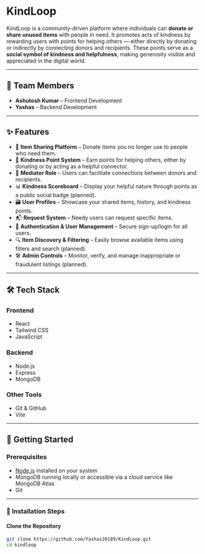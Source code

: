 # KindLoop

KindLoop is a community-driven platform where individuals can **donate or share unused items** with people in need. It promotes acts of kindness by rewarding users with points for helping others — either directly by donating or indirectly by connecting donors and recipients. These points serve as a **social symbol of kindness and helpfulness**, making generosity visible and appreciated in the digital world.

---

## 👥 Team Members

- **Ashutosh Kumar** – Frontend Development  
- **Yashas** – Backend Development

---

## ✨ Features

- 🔄 **Item Sharing Platform** – Donate items you no longer use to people who need them.
- 🤝 **Kindness Point System** – Earn points for helping others, either by donating or by acting as a helpful connector.
- 🧭 **Mediator Role** – Users can facilitate connections between donors and recipients.
- 📊 **Kindness Scoreboard** – Display your helpful nature through points as a public social badge (planned).
- 🗃️ **User Profiles** – Showcase your shared items, history, and kindness points.
- 📬 **Request System** – Needy users can request specific items.
- 🔐 **Authentication & User Management** – Secure sign-up/login for all users.
- 🔍 **Item Discovery & Filtering** – Easily browse available items using filters and search (planned).
- 🛠️ **Admin Controls** – Monitor, verify, and manage inappropriate or fraudulent listings (planned).

---

## 🛠 Tech Stack

### Frontend
- React
- Tailwind CSS
- JavaScript

### Backend
- Node.js
- Express
- MongoDB

### Other Tools
- Git & GitHub
- Vite

---

## 🚀 Getting Started

### Prerequisites
- [Node.js](https://nodejs.org/) installed on your system
- MongoDB running locally or accessible via a cloud service like MongoDB Atlas
- Git

---

### 🔧 Installation Steps

#### Clone the Repository
```bash
git clone https://github.com/Yashas20189/KindLoop.git
cd kindloop
